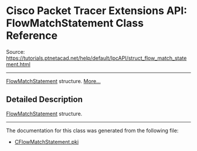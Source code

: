 # Cisco Packet Tracer Extensions API: FlowMatchStatement Class Reference

Source: https://tutorials.ptnetacad.net/help/default/IpcAPI/struct_flow_match_statement.html

---

[FlowMatchStatement](struct_flow_match_statement.html "FlowMatchStatement structure.") structure. [More...](struct_flow_match_statement.html#details)

## Detailed Description

[FlowMatchStatement](struct_flow_match_statement.html "FlowMatchStatement structure.") structure. 

* * *

The documentation for this class was generated from the following file:

  * [CFlowMatchStatement.pki](_c_flow_match_statement_8pki.html)


